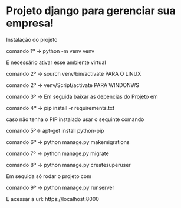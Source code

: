# Projeto django para gerenciar sua empresa!

Instalação do projeto

comando 1º -> python -m venv venv

É necessário ativar esse ambiente virtual

comando 2º -> sourch venv/bin/activate PARA O LINUX

comando 2º -> venv/Script/activate PARA WINDONWS

comando 3º -> Em seguida baixar as depencias do Projeto em

comando 4º -> pip install -r requirements.txt

caso não tenha o PIP instalado usar o sequinte comando

comando 5º-> apt-get install python-pip

comando 6º -> python manage.py makemigrations

comando 7º -> python manage.py migrate

comando 8º -> python manage.py createsuperuser

Em sequida só rodar o projeto com

comando 9º -> python manage.py runserver

E acessar a url: https://localhost:8000


